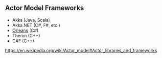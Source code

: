 ## Actor Model Frameworks

- Akka (Java, Scala)
- Akka.NET (C#, F#, etc.)
- [Orleans](http://dotnet.github.io/orleans/) (C#)
- Theron (C++)
- CAF (C++)

https://en.wikipedia.org/wiki/Actor_model#Actor_libraries_and_frameworks
